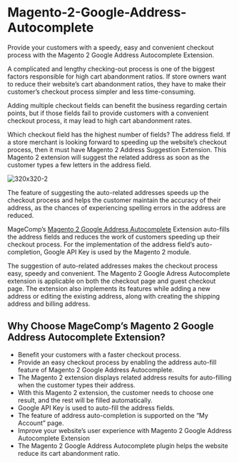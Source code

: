 # Magento-2-Google-Address-Autocomplete

Provide your customers with a speedy, easy and convenient checkout process with the Magento 2 Google Address Autocomplete Extension.

A complicated and lengthy checking-out process is one of the biggest factors responsible for high cart abandonment ratios. If store owners want to reduce their website’s cart abandonment ratios, they have to make their customer’s checkout process simpler and less time-consuming.

Adding multiple checkout fields can benefit the business regarding certain points, but if those fields fail to provide customers with a convenient checkout process, it may lead to high cart abandonment rates.

Which checkout field has the highest number of fields? The address field. If a store merchant is looking forward to speeding up the website’s checkout process, then it must have Magento 2 Address Suggestion Extension. This Magento 2 extension will suggest the related address as soon as the customer types a few letters in the address field.

![320x320-2](https://user-images.githubusercontent.com/84722152/219922681-edb13a49-aae7-438e-a953-0300825a4c89.png)

The feature of suggesting the auto-related addresses speeds up the checkout process and helps the customer maintain the accuracy of their address, as the chances of experiencing spelling errors in the address are reduced.

MageComp’s [Magento 2 Google Address Autocomplete](https://magecomp.com/magento-2-google-address-auto-complete.html) Extension auto-fills the address fields and reduces the work of customers speeding up their checkout process. For the implementation of the address field’s auto-completion, Google API Key is used by the Magento 2 module.

The suggestion of auto-related addresses makes the checkout process easy, speedy and convenient. The Magento 2 Google Adress Autocomplete extension is applicable on both the checkout page and guest checkout page. The extension also implements its features while adding a new address or editing the existing address, along with creating the shipping address and billing address.

## Why Choose MageComp’s Magento 2 Google Address Autocomplete Extension?

- Benefit your customers with a faster checkout process.
- Provide an easy checkout process by enabling the address auto-fill feature of Magento 2 Google Address Autocomplete.
- The Magento 2 extension displays related address results for auto-filling when the customer types their address.
- With this Magento 2 extension, the customer needs to choose one result, and the rest will be filled automatically.
- Google API Key is used to auto-fill the address fields.
- The feature of address auto-completion is supported on the “My Account” page.
- Improve your website’s user experience with Magento 2 Google Address Autocomplete Extension
- The Magento 2 Google Address Autocomplete plugin helps the website reduce its cart abandonment ratio.
